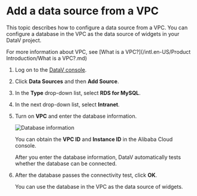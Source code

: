 # Add a data source from a VPC

This topic describes how to configure a data source from a VPC. You can configure a database in the VPC as the data source of widgets in your DataV project.

For more information about VPC, see [What is a VPC?](/intl.en-US/Product Introduction/What is a VPC?.md)

1.  Log on to the [DataV console](https://datav.alibabacloud.com/).

2.  Click **Data Sources** and then **Add Source**.

3.  In the **Type** drop-down list, select **RDS for MySQL**.

4.  In the next drop-down list, select **Intranet**.

5.  Turn on **VPC** and enter the database information.

    ![Database information](https://static-aliyun-doc.oss-accelerate.aliyuncs.com/assets/img/en-US/4399557851/p9304.png)

    You can obtain the **VPC ID** and **Instance ID** in the Alibaba Cloud console.

    After you enter the database information, DataV automatically tests whether the database can be connected.

6.  After the database passes the connectivity test, click **OK**.

    You can use the database in the VPC as the data source of widgets.



